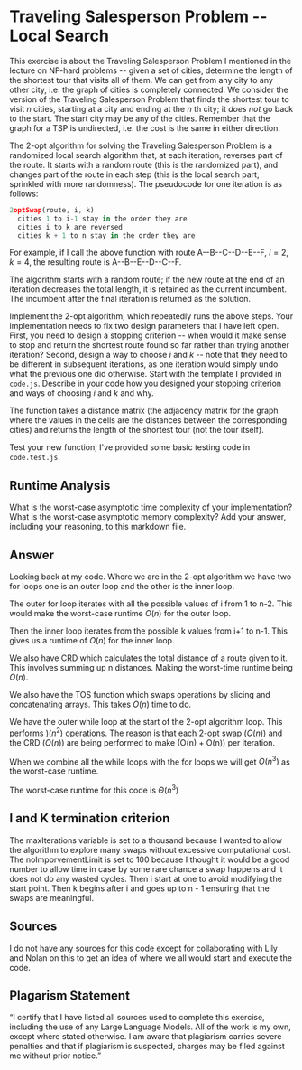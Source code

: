 # Traveling Salesperson Problem -- Local Search

This exercise is about the Traveling Salesperson Problem I mentioned in the
lecture on NP-hard problems -- given a set of cities, determine the length of
the shortest tour that visits all of them. We can get from any city to any other
city, i.e. the graph of cities is completely connected. We consider the version
of the Traveling Salesperson Problem that finds the shortest tour to visit $n$
cities, starting at a city and ending at the $n$ th city; it *does not* go
back to the start. The start city may be any of the cities. Remember that the
graph for a TSP is undirected, i.e. the cost is the same in either direction.

The 2-opt algorithm for solving the Traveling Salesperson Problem is a
randomized local search algorithm that, at each iteration, reverses part of the
route. It starts with a random route (this is the randomized part), and changes
part of the route in each step (this is the local search part, sprinkled with
more randomness). The pseudocode for one iteration is as follows:

```javascript
2optSwap(route, i, k)
  cities 1 to i-1 stay in the order they are
  cities i to k are reversed
  cities k + 1 to n stay in the order they are
```

For example, if I call the above function with route A--B--C--D--E--F, $i=2$,
$k=4$, the resulting route is A--B--E--D--C--F.

The algorithm starts with a random route; if the new route at the end of an
iteration decreases the total length, it is retained as the current incumbent.
The incumbent after the final iteration is returned as the solution.

Implement the 2-opt algorithm, which repeatedly runs the above steps. Your
implementation needs to fix two design parameters that I have left open. First,
you need to design a stopping criterion -- when would it make sense to stop and
return the shortest route found so far rather than trying another iteration?
Second, design a way to choose $i$ and $k$ -- note that they need to be
different in subsequent iterations, as one iteration would simply undo what
the previous one did otherwise. Start with the template I provided in `code.js`.
Describe in your code how you designed your stopping criterion and ways of
choosing $i$ and $k$ and why.

The function takes a distance matrix (the adjacency matrix for the graph where
the values in the cells are the distances between the corresponding cities) and
returns the length of the shortest tour (not the tour itself).

Test your new function; I've provided some basic testing code in `code.test.js`.

## Runtime Analysis

What is the worst-case asymptotic time complexity of your implementation? What
is the worst-case asymptotic memory complexity? Add your answer, including your
reasoning, to this markdown file.

## Answer 
Looking back at my code. Where we are in the 2-opt algorithm we have two for loops one is an outer loop and the other is the inner loop. 

The outer for loop iterates with all the possible values of i from 1 to n-2. This would make the worst-case runtime $O(n)$ for the outer loop. 

Then the inner loop iterates from the possible k values from i+1 to n-1. This gives us a runtime of $O(n)$ for the inner loop. 

We also have CRD which calculates the total distance of a route given to it. This involves summing up n distances. Making the worst-time runtime being $O(n)$. 

We also have the TOS function which swaps operations by slicing and concatenating arrays. This takes $O(n)$ time to do. 

We have the outer while loop at the start of the 2-opt algorithm loop. This performs $)(n^{2})$ operations. The reason is that each 2-opt swap ($O(n)$) and the CRD ($O(n)$) are being performed to make (O(n) + O(n)) per iteration. 

When we combine all the while loops with the for loops we will get $O(n^{3})$ as the worst-case runtime. 

The worst-case runtime for this code is $\Theta(n^{3})$ 

## I and K termination criterion 

The maxIterations variable is set to a thousand because I wanted to allow the algorithm to explore many swaps without excessive computational cost. The noImporvementLimit is set to 100 because I thought it would be a good number to allow time in case by some rare chance a swap happens and it does not do any wasted cycles. Then i start at one to avoid modifying the start point. Then k begins after i and goes up to n - 1 ensuring that the swaps are meaningful. 

## Sources 
I do not have any sources for this code except for collaborating with Lily and Nolan on this to get an idea of where we all would start and execute the code. 

## Plagarism Statement
“I certify that I have listed all sources used to complete this exercise, including the use of any Large Language Models. All of the work is my own, except where stated otherwise. I am aware that plagiarism carries severe penalties and that if plagiarism is suspected, charges may be filed against me without prior notice.”
